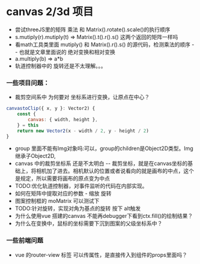 # canvas 2/3d 项目
- 尝试threeJS里的矩阵 乘法  和 Matrix().rotate().scale()的执行顺序
- s.mutiply(r).mutiply(t) => Matrix().t().r().s()  这两个返回的矩阵一样吗
- 看math工具类里面  mutiply() 和 Matrix().r().s() 的源代码，检测乘法的顺序 -- 也就是文章里面说的 绝对变换和相对变换
- a.multiply(b)  => a*b 
- 轨道控制器中的 旋转还是不太理解。。。

### 一些项目问题：
* 裁剪空间系中 为何要对 坐标系进行变换，让原点在中心？
```javascript
canvastoClip({ x, y }: Vector2) {
    const {
        canvas: { width, height },
    } = this
    return new Vector2(x - width / 2, y - height / 2)
}
```
- group 里面不能有Img对象吗:可以，group的children是Object2D类型。Img继承子Object2D,
- canvas 中的裁剪坐标系 还是不太明白 -- 裁剪坐标，就是在canvas坐标的基础上，将相机加了进去。相机默认的位置或者说看向的就是画布的中点，这个是规定，所以需要将画布的原点变为中点
- TODO:优化轨道控制器，对事件监听的代码在内部实现。
- 如何在矩阵中提取对应的参数  - 缩放 旋转 
- 图案控制框的 moMatrix 可以测试下
- TODO:针对旋转，实现对角为基点的旋转  按下 alt触发
- 为什么使用vue 搭建的canvas 不能再debugger下看到ctx.fill()的绘制结果？
- 为什么在变换中，鼠标的坐标需要下沉到图案的父级坐标系中？

### 一些前端问题
* vue 的router-view 标签  可以传属性，是直接传入到组件的props里面吗？